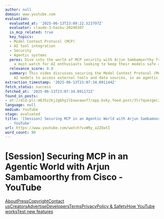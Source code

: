 ```yaml
---
author: null
domain: www.youtube.com
evaluation:
  evaluated_at: '2025-06-13T23:09:22.523797Z'
  evaluator: claude-3-haiku-20240307
  is_mcp_related: true
  key_topics:
  - Model Context Protocol (MCP)
  - AI tool integration
  - Security
  - Agentic systems
  perex: Dive into the world of MCP security with Arjun Sambamoorthy from Cisco -
    a must-watch for AI enthusiasts looking to keep their models safe and sound!
  relevance_score: 0.8
  summary: This video discusses securing the Model Context Protocol (MCP), which allows
    AI models to access external tools and data sources, in an agentic world.
extraction_timestamp: '2025-06-13T23:07:34.091144Z'
fetch_status: success
fetched_at: '2025-06-13T23:07:34.091172Z'
found_in_posts:
- at://did:plc:m635z2kj2gbhyzlbswvawxf7/app.bsky.feed.post/3lr7quezgec25
language: null
medium: YouTube
stage: evaluated
title: '[Session] Securing MCP in an Agentic World with Arjun Sambamoorthy from Cisco
  - YouTube'
url: https://www.youtube.com/watch?v=W9y_a2ZOatI
word_count: 90
---
```


# [Session] Securing MCP in an Agentic World with Arjun Sambamoorthy from Cisco - YouTube

[About](https://www.youtube.com/about/)[Press](https://www.youtube.com/about/press/)[Copyright](https://www.youtube.com/about/copyright/)[Contact us](/t/contact_us/)[Creators](https://www.youtube.com/creators/)[Advertise](https://www.youtube.com/ads/)[Developers](https://developers.google.com/youtube)[Terms](/t/terms)[Privacy](/t/privacy)[Policy & Safety](https://www.youtube.com/about/policies/)[How YouTube works](https://www.youtube.com/howyoutubeworks?utm_campaign=ytgen&utm_source=ythp&utm_medium=LeftNav&utm_content=txt&u=https%3A%2F%2Fwww.youtube.com%2Fhowyoutubeworks%3Futm_source%3Dythp%26utm_medium%3DLeftNav%26utm_campaign%3Dytgen)[Test new features](/new)